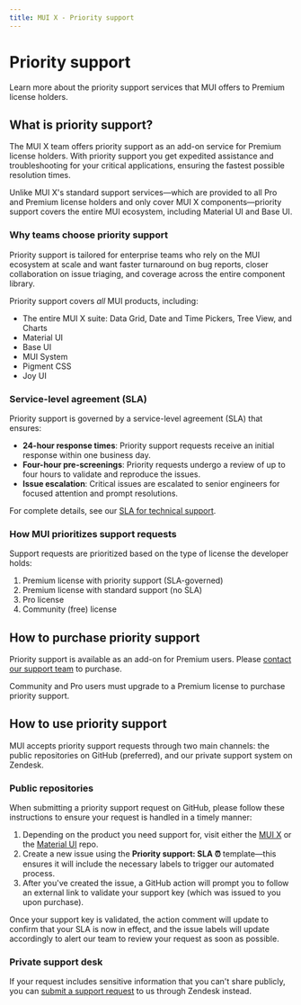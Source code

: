 ```yaml
---
title: MUI X - Priority support
---
```


# Priority support [<span class="plan-premium"></span>](/x/introduction/licensing/#premium-plan 'Premium plan')

<p class="description">Learn more about the priority support services that MUI offers to Premium license holders.</p>

## What is priority support?

The MUI X team offers priority support as an add-on service for Premium license holders.
With priority support you get expedited assistance and troubleshooting for your critical applications, ensuring the fastest possible resolution times.

Unlike MUI X's standard support services—which are provided to all Pro and Premium license holders and only cover MUI X components—priority support covers the entire MUI ecosystem, including Material UI and Base UI.

### Why teams choose priority support

Priority support is tailored for enterprise teams who rely on the MUI ecosystem at scale and want faster turnaround on bug reports, closer collaboration on issue triaging, and coverage across the entire component library.

Priority support covers _all_ MUI products, including:

- The entire MUI X suite: Data Grid, Date and Time Pickers, Tree View, and Charts
- Material UI
- Base UI
- MUI System
- Pigment CSS
- Joy UI

### Service-level agreement (SLA)

Priority support is governed by a service-level agreement (SLA) that ensures:

- **24-hour response times**: Priority support requests receive an initial response within one business day.
- **Four-hour pre-screenings**: Priority requests undergo a review of up to four hours to validate and reproduce the issues.
- **Issue escalation**: Critical issues are escalated to senior engineers for focused attention and prompt resolutions.

For complete details, see our [SLA for technical support](https://mui.com/legal/technical-support-sla/).

### How MUI prioritizes support requests

Support requests are prioritized based on the type of license the developer holds:

1. Premium license with priority support (SLA-governed)
2. Premium license with standard support (no SLA)
3. Pro license
4. Community (free) license

## How to purchase priority support

Priority support is available as an add-on for Premium users.
Please [contact our support team](mailto:support@mui.com) to purchase.

Community and Pro users must upgrade to a Premium license to purchase priority support.

## How to use priority support

MUI accepts priority support requests through two main channels: the public repositories on GitHub (preferred), and our private support system on Zendesk.

### Public repositories

When submitting a priority support request on GitHub, please follow these instructions to ensure your request is handled in a timely manner:

1. Depending on the product you need support for, visit either the [MUI X](https://github.com/mui/mui-x) or the [Material UI](https://github.com/mui/material-ui) repo.
2. Create a new issue using the **Priority support: SLA ⏰** template—this ensures it will include the necessary labels to trigger our automated process.
3. After you've created the issue, a GitHub action will prompt you to follow an external link to validate your support key (which was issued to you upon purchase).

Once your support key is validated, the action comment will update to confirm that your SLA is now in effect, and the issue labels will update accordingly to alert our team to review your request as soon as possible.

### Private support desk

If your request includes sensitive information that you can't share publicly, you can [submit a support request](https://support.mui.com/hc/en-us/requests/new) to us through Zendesk instead.
